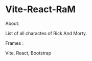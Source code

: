 # Vite-React-RaM

About:

List of all charactes of Rick And Morty.

Frames :

Vite, React, Bootstrap
